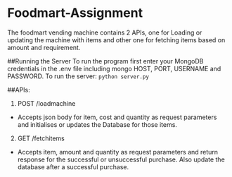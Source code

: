 # Foodmart-Assignment
The foodmart vending machine contains 2 APIs, one for Loading or updating the machine with items and other one for fetching items based on amount and requirement.

##Running the Server
To run the program first enter your MongoDB credentials in the .env file including mongo HOST, PORT, USERNAME and PASSWORD.
To run the server:
`python server.py`

##APIs:

1. POST /loadmachine
- Accepts json body for item, cost and quantity as request parameters and initialises or updates the Database for those items.

2. GET /fetchitems
- Accepts item, amount and quantity as request parameters and return response for the successful or unsuccessful purchase. Also update the database after a successful purchase.

